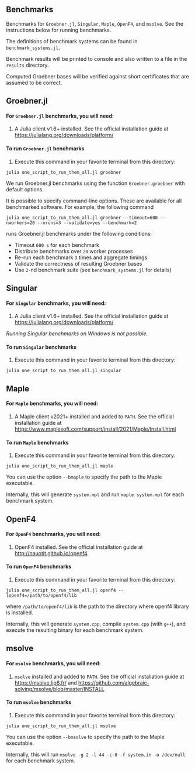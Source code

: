 ## Benchmarks

Benchmarks for `Groebner.jl`, `Singular`, `Maple`, `OpenF4`, and `msolve`. See
the instructions below for running benchmarks.

The definitions of benchmark systems can be found in `benchmark_systems.jl`.

Benchmark results will be printed to console and also written to a file in the
`results` directory.

Computed Groebner bases will be verified against short certificates that are
assumed to be correct.

## Groebner.jl

#### For `Groebner.jl` benchmarks, you will need:

1. A Julia client v1.6+ installed. See the official installation guide at https://julialang.org/downloads/platform/

#### To run `Groebner.jl` benchmarks

1. Execute this command in your favorite terminal from this directory:

```
julia one_script_to_run_them_all.jl groebner
```

We run Groebner.jl benchmarks using the function `Groebner.groebner` with default options.

It is possible to specify command-line options. 
These are available for all benchmarked software. 
For example, the following command

```
julia one_script_to_run_them_all.jl groebner --timeout=600 --nworkers=20 --nruns=3 --validate=yes --benchmark=2
```

runs Groebner.jl benchmarks under the following conditions:

- Timeout `600 s` for each benchmark
- Distribute benchmarks over `20` worker processes
- Re-run each benchmark `3` times and aggregate timings
- Validate the correctness of resulting Groebner bases
- Use `2`-nd benchmark suite (see `benchmark_systems.jl` for details) 

## Singular

#### For `Singular` benchmarks, you will need:

1. A Julia client v1.6+ installed. See the official installation guide at https://julialang.org/downloads/platform/

*Running Singular benchmarks on Windows is not possible.*

#### To run `Singular` benchmarks

1. Execute this command in your favorite terminal from this directory:

```
julia one_script_to_run_them_all.jl singular
```

## Maple

#### For `Maple` benchmarks, you will need:

1. A Maple client v2021+ installed and added to `PATH`. See the official installation guide at https://www.maplesoft.com/support/install/2021/Maple/Install.html

#### To run `Maple` benchmarks

1. Execute this command in your favorite terminal from this directory:

```
julia one_script_to_run_them_all.jl maple
```

You can use the option `--bmaple` to specify the path to the Maple executable.

Internally, this will generate `system.mpl` and run `maple system.mpl` for each benchmark system.

## OpenF4

#### For `OpenF4` benchmarks, you will need:

1. OpenF4 installed. See the official installation guide at http://nauotit.github.io/openf4

#### To run `OpenF4` benchmarks

1. Execute this command in your favorite terminal from this directory:

```
julia one_script_to_run_them_all.jl openf4 --lopenf4=/path/to/openf4/lib
```

where `/path/to/openf4/lib` is the path to the directory where openf4 library is installed.

Internally, this will generate `system.cpp`, compile `system.cpp` (with `g++`), and execute the resulting binary for each benchmark system.

## msolve

#### For `msolve` benchmarks, you will need:

1. `msolve` installed and added to `PATH`. See the official installation guide at https://msolve.lip6.fr/ and https://github.com/algebraic-solving/msolve/blob/master/INSTALL

#### To run `msolve` benchmarks

1. Execute this command in your favorite terminal from this directory:

```
julia one_script_to_run_them_all.jl msolve
```

You can use the option `--bmsolve` to specify the path to the Maple executable.

Internally, this will run `msolve -g 2 -l 44 -c 0 -f system.in -o /dev/null` for each benchmark system.
